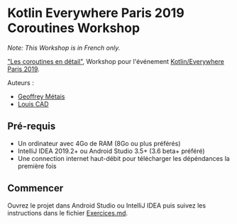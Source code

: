 # Kotlin Everywhere Paris 2019 Coroutines Workshop

_Note: This Workshop is in French only._

["Les coroutines en détail"](https://everywhere.kotlin.paris/#/agenda/workshop-coroutines), Workshop pour l'événement [Kotlin/Everywhere Paris 2019](https://everywhere.kotlin.paris).

Auteurs :
- [Geoffrey Métais](https://everywhere.kotlin.paris/#/speakers/geoffrey-metais)
- [Louis CAD](https://everywhere.kotlin.paris/#/speakers/louis-cad)


## Pré-requis

- Un ordinateur avec 4Go de RAM (8Go ou plus préférés)
- IntelliJ IDEA 2019.2+ ou Android Studio 3.5+ (3.6 beta+ préféré)
- Une connection internet haut-débit pour télécharger les dépéndances la première fois

## Commencer

Ouvrez le projet dans Android Studio ou IntelliJ IDEA puis suivez les instructions dans le fichier [Exercices.md](Exercices.md).
